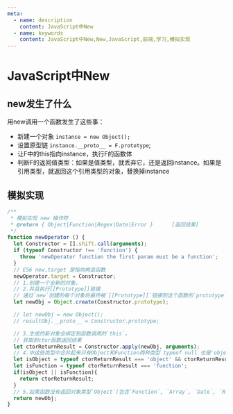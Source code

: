 ```yaml
---
meta:
  - name: description
    content: JavaScript中New
  - name: keywords
    content: JavaScript中New,New,JavaScript,前端,学习,模拟实现
---
```

# JavaScript中New

## new发生了什么

用new调用一个函数发生了这些事：

+ 新建一个对象 `instance = new Object();`
+ 设置原型链 `instance.__proto__ = F.prototype`;
+ 让F中的this指向instance，执行F的函数体
+ 判断F的返回值类型：如果是值类型，就丢弃它，还是返回instance。如果是引用类型，就返回这个引用类型的对象，替换掉instance

## 模拟实现

```js
/**
 * 模拟实现 new 操作符
 * @return { Object|Function|Regex|Date|Error }      [返回结果]
 */
function newOperator () {
  let Constructor = [].shift.call(arguments);
  if (typeof Constructor !== 'function') {
    throw 'newOperator function the first param must be a function';
  }
  // ES6 new.target 是指向构造函数
  newOperator.target = Constructor;
  // 1.创建一个全新的对象，
  // 2.并且执行[[Prototype]]链接
  // 通过`new`创建的每个对象将最终被`[[Prototype]]`链接到这个函数的`prototype`对象上。
  let newObj = Object.create(Constructor.prototype);

  // let newObj = new Object();
  // resultObj.__proto__ = Constructor.prototype;

  // 3.生成的新对象会绑定到函数调用的`this`。
  // 获取到ctor函数返回结果
  let ctorReturnResult = Constructor.apply(newObj, arguments);
  // 4.中这些类型中合并起来只有Object和Function两种类型 typeof null 也是'object'所以要不等于null，排除null
  let isObject = typeof ctorReturnResult === 'object' && ctorReturnResult !== null;
  let isFunction = typeof ctorReturnResult === 'function';
  if(isObject || isFunction){
    return ctorReturnResult;
  }
  // 5.如果函数没有返回对象类型`Object`(包含`Function`, `Array`, `Date`, `RegExg`, `Error`)，那么`new`表达式中的函数调用会自动返回这个新的对象。
  return newObj;
}
```
